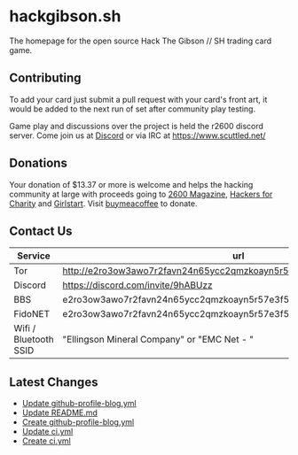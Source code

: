 # hackgibson.sh
The homepage for the open source Hack The Gibson // SH trading card game.


## Contributing

To add your card just submit a pull request with your card's front art, it would be added to the next run of set after community play testing.

Game play and discussions over the project is held the r2600 discord server. Come join us at [Discord](https://discord.com/invite/9hABUzz) or via IRC at https://www.scuttled.net/


## Donations

Your donation of $13.37 or more is welcome and helps the hacking community at large with proceeds going to [2600 Magazine](https://2600.com/), [Hackers for Charity](https://hackersforcharity.org) and [Girlstart](https://girlstart.org).  Visit [buymeacoffee](https://www.buymeacoffee.com/hackgibson.sh) to donate.


## Contact Us

Service | url
-|-
Tor | http://e2ro3ow3awo7r2favn24n65ycc2qmzkoayn5r57e3f56nvjwdcgg32ad.onion
Discord | https://discord.com/invite/9hABUzz
BBS | e2ro3ow3awo7r2favn24n65ycc2qmzkoayn5r57e3f56nvjwdcgg32ad.onion:23
FidoNET | e2ro3ow3awo7r2favn24n65ycc2qmzkoayn5r57e3f56nvjwdcgg32ad.onion:24554
Wifi / Bluetooth SSID | "Ellingson Mineral Company" or "EMC Net - <fidonet address>"

## Latest Changes
<!-- BLOG-POST-LIST:START -->
- [Update github-profile-blog.yml](https://github.com/DFW2600/hackgibson.sh/commit/540a99b11fa965e09711973cf0d85ee170489d08)
- [Update README.md](https://github.com/DFW2600/hackgibson.sh/commit/a38cb180ef918f661c784d2622f6f5e419b98633)
- [Create github-profile-blog.yml](https://github.com/DFW2600/hackgibson.sh/commit/8b39388e2a978e959fb5109e67b0e51bb6afcd91)
- [Update ci.yml](https://github.com/DFW2600/hackgibson.sh/commit/066d09d7037c7c9cbe6d73daf96c8d53d9e3741f)
- [Create ci.yml](https://github.com/DFW2600/hackgibson.sh/commit/b47afaf93dd2c9378621d4adeeeb92d722b0fd0e)
<!-- BLOG-POST-LIST:END -->
